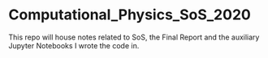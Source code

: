 # Computational_Physics_SoS_2020
This repo will house notes related to SoS, the Final Report and the auxiliary Jupyter Notebooks I wrote the code in.
